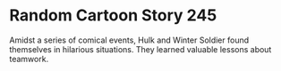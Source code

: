 # Random Cartoon Story 245

Amidst a series of comical events, Hulk and Winter Soldier found themselves in hilarious situations. They learned valuable lessons about teamwork.